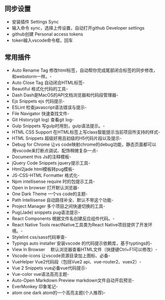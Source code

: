 ## 同步设置
- 安装插件 Settings Sync
- 输入命令 sync，选择上传设置，自动打开github Developer settings
- github创建 Personal access tokens
- token输入vscode命令框，回车



## 常用插件
- Auto Rename Tag   修改html标签，自动帮你完成尾部闭合标签的同步修改，和webstorm一样。- 
- Auto Close Tag   自动闭合HTML标签- 
- Beautiful   格式化代码的工具- 
- Dash   Dash是MacOS的API文档浏览器和代码段管理器- 
- Ejs Snippets  ejs 代码提示- 
- ESLint   检查javascript语法错误与提示- 
- File Navigator  快速查找文件- 
- Git History(git log)   查看git log- 
- Gulp Snippets   写gulp时用到，gulp语法提示。- 
- HTML CSS Support   在HTML标签上写class智能提示当前项目所支持的样式- 
- HTML Snippets   超级好用且初级的H5代码片段以及提示- 
- Debug for Chrome   让vs code映射chrome的debug功能，静态页面都可以用vscode来打断点调试、配饰稍微复杂一点- 
- Document this         Js的注释模板- 
- jQuery Code Snippets   jquery提示工具- 
- Html2jade   html模板转pug模板- 
- JS-CSS-HTML Formatter  格式化- 
- Npm intellisense   require 时的包提示工具- 
- Open in browser  打开默认浏览器- 
- One Dark Theme  一个vs code的主题- 
- Path Intellisense   自动路径补全、默认不带这个功能- 
- Project Manager   多个项目之间快速切换的工具- 
- Pug(Jade) snippets   pug语法提示- 
- React Components   根据文件名创建反应组件代码。- 
- React Native Tools    reactNative工具类为React Native项目提供了开发环境。- 
- Stylelint   css/sass代码审查- 
- Typings auto installer   安装vscode 的代码提示依赖库，基于typtings的- 
- View In Browser  　默认浏览器查看HTML文件（快捷键Ctrl+F1可以修改）- 
- Vscode-icons  让vscode资源目录加上图标、必备- 
- VueHelper   Vue2代码段（包括Vue2 api、vue-router2、vuex2）- 
- Vue 2 Snippets   vue必备vue代码提示- 
- Vue-color   vue语法高亮主题- 
- Auto-Open Markdown Preview markdown文件自动开启预览- 
- EverMonkey 印象笔记- 
- atom one dark atom的一个高亮主题(个人推荐)- 